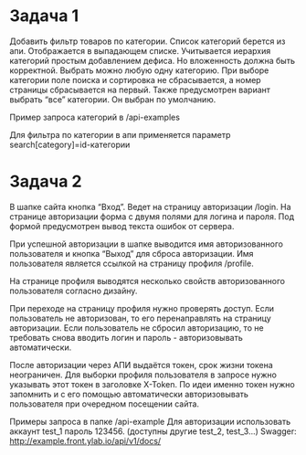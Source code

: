 # Задача 1
Добавить фильтр товаров по категории. Список категорий берется из апи. Отображается в выпадающем списке. Учитывается иерархия категорий простым добавлением дефиса. Но вложенность должна быть корректной. Выбрать можно любую одну категорию. При выборе категории поле поиска и сортировка не сбрасывается, а номер страницы сбрасывается на первый. Также предусмотрен вариант выбрать “все” категории. Он выбран по умолчанию. 

Пример запроса категорий в /api-examples

Для фильтра по категории в апи применяется параметр search[category]=id-категории

# Задача 2

В шапке сайта кнопка “Вход”. Ведет на страницу авторизации /login. На странице авторизации форма с двумя полями для логина и пароля. Под формой предусмотрен вывод текста ошибок от сервера.

При успешной авторизации в шапке выводится имя авторизованного пользователя и кнопка “Выход” для сброса авторизации. Имя пользователя является ссылкой на страницу профиля /profile. 

На странице профиля выводятся несколько свойств авторизованного пользователя согласно дизайну. 

При переходе на страницу профиля нужно проверять доступ. Если пользователь не авторизован, то его перенаправлять на страницу авторизации. Если пользователь не сбросил  авторизацию, то не требовать снова вводить логин и пароль - авторизовывать автоматически. 

После авторизации через АПИ выдаётся токен, срок жизни токена неограничен. Для выборки профиля пользователя в запросе нужно указывать этот токен в заголовке X-Token. По идеи именно токен нужно запомнить и с его помощью автоматически авторизовывать пользователя при очередном посещении сайта.

Примеры запроса в папке /api-example
Для авторизации использовать аккаунт test_1 пароль 123456. (доступны другие test_2, test_3...)
Swagger: http://example.front.ylab.io/api/v1/docs/ 
